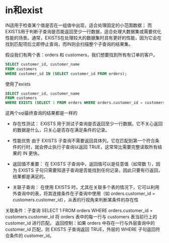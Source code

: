 # in和exist
IN适用于检查某个值是否在一组值中出现，适合处理固定的小范围数据；
而EXISTS用于判断子查询是否能返回至少一行数据，适合处理大数据集或需要优化性能的场景。通常，EXISTS在处理较大的数据集时具有更好的性能，因为它会在找到匹配项后立即停止查询，而IN则会扫描整个子查询的结果集。

假设我们有两个表：orders 和 customers，我们想要找到所有有订单的客户。
```sql
SELECT customer_id, customer_name 
FROM customers 
WHERE customer_id IN (SELECT customer_id FROM orders);
```

使用了exists
```sql
SELECT customer_id, customer_name 
FROM customers 
WHERE EXISTS (SELECT 1 FROM orders WHERE orders.customer_id = customers.customer_id);
```
这两个sql最终查询的结果都是一样的


- 存在性测试：
EXISTS 用于测试子查询是否返回至少一行数据。它不关心返回的数据是什么，只关心是否存在满足条件的记录。

- 性能优势
由于 EXISTS 子查询不需要返回具体列，它在匹配到第一个符合条件的行时，就会停止执行子查询以返回 TRUE，这常常比需要完整读取所有结果的 IN 更快。

- 返回值不重要：
在 EXISTS 子查询中，返回值可以是任意值（如常数 1），因为 EXISTS 子句只需要知道子查询是否能找到任何记录，因此只要有行返回，结果都是满足的。

- 关联子查询：
在使用 EXISTS 时，尤其在关联多个表的情况下，它可以利用外查询中的表，将其连接条件在子查询中使用（如 orders.customer_id = customers.customer_id），从表的行视角来判断某条件的存在性

关联条件：子查询 SELECT 1 FROM orders WHERE orders.customer_id = customers.customer_id 将 orders 表中的每一行与 customers 表当前行上的 customer_id 进行匹配。
返回控制：如果 orders 中存在一行与外层查询中的 customer_id 匹配，则 EXISTS 子查询返回 TRUE，外层的 WHERE 子句返回符合条件的 customer_id。